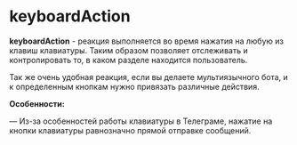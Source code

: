 # keyboardAction

**keyboardAction** - реакция выполняется во время нажатия на любую из клавиш клавиатуры. Таким образом позволяет отслеживать и контролировать то, в каком разделе находится пользователь.

Так же очень удобная реакция, если вы делаете мультиязычного бота, и к определенным кнопкам нужно привязать различные действия.

**Особенности:**

— Из-за особенностей работы клавиатуры в Телеграме, нажатие на кнопки клавиатуры равнозначно прямой отправке сообщений.



